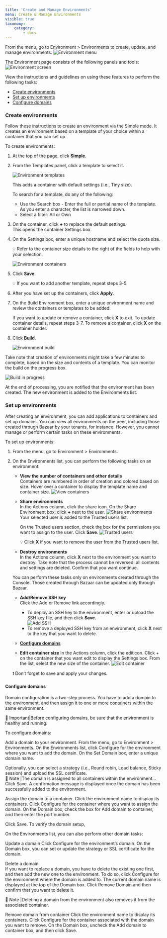 ```yaml
---
title: 'Create and Manage Environments'
menu: Create & Manage Environments
visible: true
taxonomy:
    category:
        - docs
---
```


From the menu, go to Environment > Environments to create, update, and manage environments.
![Environment menu](console-env_env.png)

The Environment page consists of the following panels and tools:
![Environment screen](console-env_screenwlabels.png)

View the instructions and guidelines on using these features to perform the following tasks:
* [Create environments](#create-environments)
* [Set up environments](#setup-environments)
* [Configure domains]()

### <a id="create-environments"> </a> Create environments
Follow these instructions to create an environment via the Simple mode. It creates an environment based on a template of your choice within a container that you can set up.
 
To create environments:

1. At the top of the page, click **Simple**.

2. From the Templates panel, click a template to select it.   

   ![Environment templates](console-env-template.png)

   This adds a container with default settings (i.e., Tiny size). 

   To search for a template, do any of the following:
   * Use the Search box - Enter the full or partial name of the template. As you enter a character, the list is narrowed down.
   * Select a filter: All or Own
	
3. On the container, click **+** to replace the default settings.   
   This opens the container Settings box.

4. On the Settings box, enter a unique hostname and select the quota size.
       
   💡 Refer to the container size details to the right of the fields to help with your selection.

   ![Environment containers](console-env-container.png)

5. Click **Save**.
  
   💡 If you want to add another template, repeat steps 3-5.  

6. After you have set up the containers, click **Apply**.

7. On the Build Environment box, enter a unique environment name and review the containers or templates to be added.
	
   If you want to update or remove a container, click **X** to exit. To update container details, repeat steps 3-7. To remove a container, click **X** on the container holder.

8. Click **Build**.
 
   ![Environment build](console-env-build.png)

Take note that creation of environments might take a few minutes to complete, based on the size and contents of a template. You can monitor the build on the progress box. 

![Build in progress](console-env-inprogress.png)

At the end of processing, you are notified that the environment has been created. The new environment is added to the Environments list. 

### <a id="setup-environments"> </a> Set up environments
After creating an environment, you can add applications to containers and set up domains. You can view all environments on the peer, including those created through Bazaar by your tenants, for instance. However, you cannot manage or perform certain tasks on these environments. 

To set up environments:

1. From the menu, go to Environment > Environments. 

2. On the Environments list, you can perform the following tasks on an environment:
 
   * **View the number of containers and other details**  
     Containers are numbered in order of creation and colored based on size. Hover over a container to display the template name and container size. 
     ![View containers](console-containerdetails.png)
   * **Share environments**   
     In the Actions column, click the share icon. On the Share Environment box, click **+** next to the user. 
     ![Share environments](console-env_share.png)
     Your selected user is added to the Trusted users list. 

     On the Trusted users section, check the box for the permissions you want to assign to the user. Click **Save**.
     ![Trusted users](console-env_permissions.png)
     
     💡 Click **X** if you want to remove the user from the Trusted users list. 

   * **Destroy environments**    
   In the Actions column, click **X** next to the environment you want to destroy. Take note that the process cannot be reversed: all contents and settings are deleted. Confirm that you want continue.  

   You can perform these tasks only on environments created through the Console. Those created through Bazaar can be updated only through Bazaar. 

   * **Add/Remove SSH key**   
   Click the Add or Remove link accordingly.
   
     * To deploy an SSH key to the environment, enter or upload the SSH key file, and then click **Save**.  
       ![Add SSH](console-env_addSSH1.png)
     * To remove a deployed SSH key from an environment, click **X** next to the key that you want to delete.  	

   * **[Configure domains](#configure-domains)** 

   * **Edit container size**
   In the Actions column, click the editicon. Click + on the container that you want edit to display the Settings box. From the list, select the new size of the container.
   ![Edit container](console-env_editcontainter.png)

   ❗️ Don’t forget to save and apply your changes. 

#### <a id="configure-domains"> </a> Configure domains
Domain configuration is a two-step process. You have to add a domain to the environment, and then assign it to one or more containers within the same environment. 

📝 Important|Before configuring domains, be sure that the environment is healthy and running. 

To configure domains:

Add a domain to your environment.
From the menu, go to Environment > Environments. 
On the Environments list, click Configure for the environment where you want to add the domain.
On the Set Domain box, enter a unique domain name.
 
Optionally, you can select a strategy (i.e., Round robin, Load balance, Sticky session) and upload the SSL certificate.		
		📝 Note |The domain is assigned to all containers within the environment…
Click Save.
A confirmation message is displayed once the domain has been successfully added to the environment.
 	
Assign the domain to a container.
Click the environment name to display its containers.
Click Configure for the container where you want to assign the domain. 
On the Domain box, check the box for Add domain to container, and then enter the port number.

Click Save.
		To verify the domain setup, 

On the Environments list, you can also perform other domain tasks:

Update a domain
Click Configure for the environment’s domain. On the Domain box, you can set or update the strategy or SSL certificate for the domain. 

Delete a domain  
If you want to replace a domain, you have to delete the existing one first, and then add the new one to the environment. To do so, click Configure for the environment where the domain is added to. The current domain name is displayed at the top of the Domain box. Click Remove Domain and then confirm that you want to delete it. 

📝 Note |Deleting a domain from the environment also removes it from the associated container.

Remove domain from container
Click the environment name to display its containers. Click Configure for the container associated with the domain you want to remove. On the Domain box, uncheck the Add domain to container box, and then click Save. 
